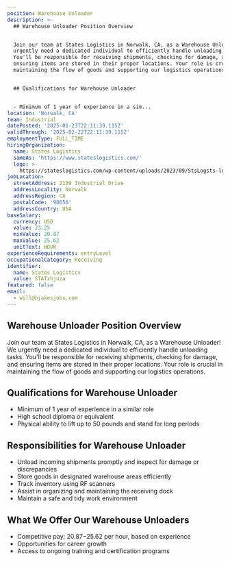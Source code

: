 ```yaml
---
position: Warehouse Unloader
description: >-
  ## Warehouse Unloader Position Overview


  Join our team at States Logistics in Norwalk, CA, as a Warehouse Unloader! We
  urgently need a dedicated individual to efficiently handle unloading tasks.
  You'll be responsible for receiving shipments, checking for damage, and
  ensuring items are stored in their proper locations. Your role is crucial in
  maintaining the flow of goods and supporting our logistics operations.


  ## Qualifications for Warehouse Unloader


  - Minimum of 1 year of experience in a sim...
location: 'Norwalk, CA'
team: Industrial
datePosted: '2025-01-23T22:11:39.115Z'
validThrough: '2025-02-22T22:11:39.115Z'
employmentType: FULL_TIME
hiringOrganization:
  name: States Logistics
  sameAs: 'https://www.stateslogistics.com/'
  logo: >-
    https://stateslogistics.com/wp-content/uploads/2023/09/StsLogsts-logo-170x170px.png
jobLocation:
  streetAddress: 2109 Industrial Drive
  addressLocality: Norwalk
  addressRegion: CA
  postalCode: '90650'
  addressCountry: USA
baseSalary:
  currency: USD
  value: 23.25
  minValue: 20.87
  maxValue: 25.62
  unitText: HOUR
experienceRequirements: entryLevel
occupationalCategory: Receiving
identifier:
  name: States Logistics
  value: STATxhjuza
featured: false
email:
  - will@bjakesjobs.com
---
```




## Warehouse Unloader Position Overview

Join our team at States Logistics in Norwalk, CA, as a Warehouse Unloader! We urgently need a dedicated individual to efficiently handle unloading tasks. You'll be responsible for receiving shipments, checking for damage, and ensuring items are stored in their proper locations. Your role is crucial in maintaining the flow of goods and supporting our logistics operations.

## Qualifications for Warehouse Unloader

- Minimum of 1 year of experience in a similar role
- High school diploma or equivalent
- Physical ability to lift up to 50 pounds and stand for long periods

## Responsibilities for Warehouse Unloader

- Unload incoming shipments promptly and inspect for damage or discrepancies
- Store goods in designated warehouse areas efficiently
- Track inventory using RF scanners
- Assist in organizing and maintaining the receiving dock
- Maintain a safe and tidy work environment

## What We Offer Our Warehouse Unloaders

- Competitive pay: $20.87-$25.62 per hour, based on experience
- Opportunities for career growth
- Access to ongoing training and certification programs